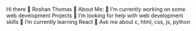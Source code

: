 Hi there 👋 Roshan Thomas
💫 About Me:
🔭 I’m currently working on some web development Projects
🤝 I’m looking for help with web development skills
🌱 I’m currently learning React
💬 Ask me about c, html, css, js, python

